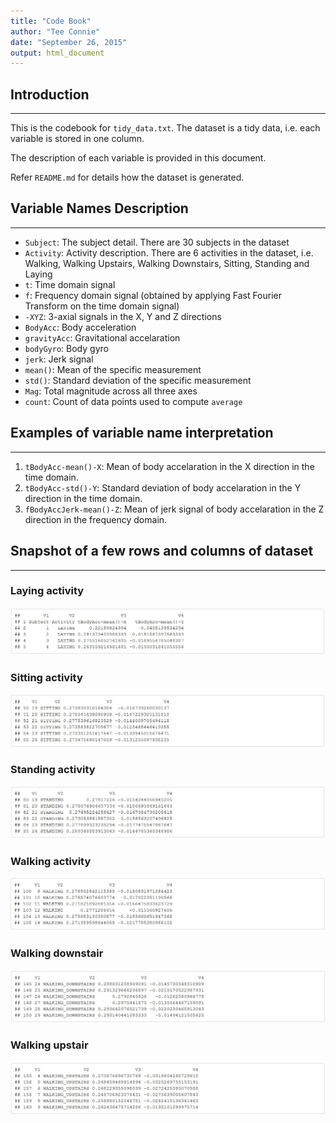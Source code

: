 ```yaml
---
title: "Code Book"
author: "Tee Connie"
date: "September 26, 2015"
output: html_document
---
```



## Introduction

-------

This is the codebook for `tidy_data.txt`. The dataset is a tidy data, i.e. each variable is stored in one column.

The description of each variable is provided in this document. 

Refer `README.md` for details how the dataset is generated.

## Variable Names Description  

-------

* `Subject`: The subject detail. There are 30 subjects in the dataset
* `Activity`: Activity description. There are 6 activities in the dataset, i.e. Walking, Walking Upstairs, Walking Downstairs, Sitting, Standing and Laying
* `t`: Time domain signal
* `f`: Frequency domain signal (obtained by applying Fast Fourier Transform on the time domain signal)
* `-XYZ`: 3-axial signals in the X, Y and Z directions
* `BodyAcc`: Body acceleration
* `gravityAcc`: Gravitational accelaration
* `bodyGyro`: Body gyro
* `jerk`: Jerk signal
* `mean()`: Mean of the specific measurement
* `std()`: Standard deviation of the specific measurement
* `Mag`: Total magnitude across all three axes
* `count`: Count of data points used to compute `average`

## Examples of variable name interpretation

-----

1. `tBodyAcc-mean()-X`: Mean of body accelaration in the X direction in the time domain.
2. `tBodyAcc-std()-Y`: Standard deviation of body accelaration in the Y direction in the time domain.
3. `fBodyAccJerk-mean()-Z`: Mean of jerk signal of body accelaration in the Z direction in the frequency domain.


## Snapshot of a few rows and columns of dataset

-----

### Laying activity

![output 1](https://github.com/tconnie/GettingAndCleaningDataProject/blob/master/output_1.jpg)


### Sitting activity

![output 2](https://github.com/tconnie/GettingAndCleaningDataProject/blob/master/output_2.jpg)


### Standing activity

![output 3](https://github.com/tconnie/GettingAndCleaningDataProject/blob/master/output_3.jpg)


### Walking activity

![output 4](https://github.com/tconnie/GettingAndCleaningDataProject/blob/master/output_4.jpg)


### Walking downstair

![output 5](https://github.com/tconnie/GettingAndCleaningDataProject/blob/master/output_5.jpg)


### Walking upstair

![output 6](https://github.com/tconnie/GettingAndCleaningDataProject/blob/master/output_6.jpg)

